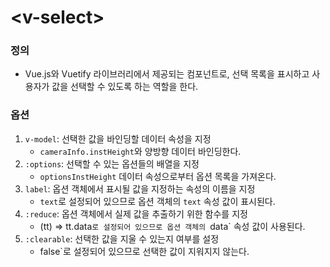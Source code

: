 # \<v-select>

### 정의

- Vue.js와 Vuetify 라이브러리에서 제공되는 컴포넌트로,  선택 목록을 표시하고 사용자가 값을 선택할 수 있도록 하는 역할을 한다. 

### 옵션

1. `v-model`: 선택한 값을 바인딩할 데이터 속성을 지정
   - `cameraInfo.instHeight`와 양방향 데이터 바인딩한다. 
2. `:options`: 선택할 수 있는 옵션들의 배열을 지정
   - `optionsInstHeight` 데이터 속성으로부터 옵션 목록을 가져온다.
3. `label`: 옵션 객체에서 표시될 값을 지정하는 속성의 이름을 지정
   -  `text`로 설정되어 있으므로 옵션 객체의 `text` 속성 값이 표시된다. 
4. `:reduce`: 옵션 객체에서 실제 값을 추출하기 위한 함수를 지정
   - (tt) => tt.data`로 설정되어 있으므로 옵션 객체의 `data` 속성 값이 사용된다. 
5. `:clearable`: 선택한 값을 지울 수 있는지 여부를 설정
   - false`로 설정되어 있으므로 선택한 값이 지워지지 않는다. 